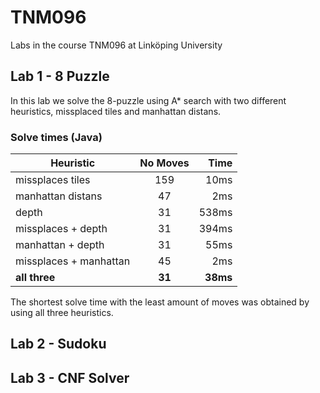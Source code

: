 # TNM096

Labs in the course TNM096 at Linköping University

## Lab 1 - 8 Puzzle

In this lab we solve the 8-puzzle using A* search with two different heuristics, missplaced tiles and manhattan distans.

### Solve times (Java)

| Heuristic                | No Moves   | Time        |
| ------------------------ |:----------:| -----------:|
| missplaces tiles         | 159        | 10ms        |
| manhattan distans        | 47         | 2ms         |
| depth                    | 31         | 538ms       |
| missplaces + depth       | 31         | 394ms       |
| manhattan + depth        | 31         | 55ms        |
| missplaces + manhattan   | 45         | 2ms         |
| **all three**            | **31**     | **38ms**    |

The shortest solve time with the least amount of moves was obtained by using all three heuristics.

## Lab 2 - Sudoku

## Lab 3 - CNF Solver
